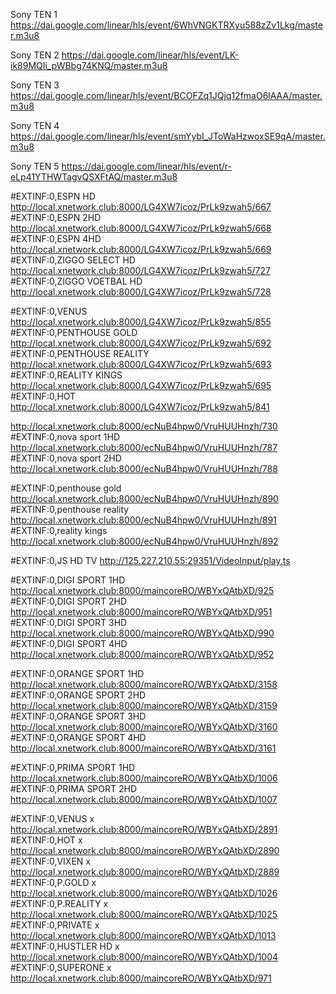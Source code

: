 
Sony TEN 1 https://dai.google.com/linear/hls/event/6WhVNGKTRXyu588zZv1Lkg/master.m3u8 

Sony TEN 2 https://dai.google.com/linear/hls/event/LK-ik89MQIi_pWBbg74KNQ/master.m3u8 

Sony TEN 3 https://dai.google.com/linear/hls/event/BCOFZq1JQjq12fmaO6lAAA/master.m3u8 

Sony TEN 4 https://dai.google.com/linear/hls/event/smYybI_JToWaHzwoxSE9qA/master.m3u8 

Sony TEN 5 https://dai.google.com/linear/hls/event/r-eLp41YTHWTagvQSXFtAQ/master.m3u8 

#EXTINF:0,ESPN HD
http://local.xnetwork.club:8000/LG4XW7icoz/PrLk9zwah5/667
#EXTINF:0,ESPN 2HD
http://local.xnetwork.club:8000/LG4XW7icoz/PrLk9zwah5/668
#EXTINF:0,ESPN 4HD
http://local.xnetwork.club:8000/LG4XW7icoz/PrLk9zwah5/669
#EXTINF:0,ZIGGO SELECT HD
http://local.xnetwork.club:8000/LG4XW7icoz/PrLk9zwah5/727
#EXTINF:0,ZIGGO VOETBAL HD
http://local.xnetwork.club:8000/LG4XW7icoz/PrLk9zwah5/728

#EXTINF:0,VENUS
http://local.xnetwork.club:8000/LG4XW7icoz/PrLk9zwah5/855
#EXTINF:0,PENTHOUSE GOLD
http://local.xnetwork.club:8000/LG4XW7icoz/PrLk9zwah5/692
#EXTINF:0,PENTHOUSE REALITY
http://local.xnetwork.club:8000/LG4XW7icoz/PrLk9zwah5/693
#EXTINF:0,REALITY KINGS
http://local.xnetwork.club:8000/LG4XW7icoz/PrLk9zwah5/695
#EXTINF:0,HOT
http://local.xnetwork.club:8000/LG4XW7icoz/PrLk9zwah5/841

http://local.xnetwork.club:8000/ecNuB4hpw0/VruHUUHnzh/730
#EXTINF:0,nova sport 1HD
http://local.xnetwork.club:8000/ecNuB4hpw0/VruHUUHnzh/787
#EXTINF:0,nova sport 2HD
http://local.xnetwork.club:8000/ecNuB4hpw0/VruHUUHnzh/788

#EXTINF:0,penthouse gold
http://local.xnetwork.club:8000/ecNuB4hpw0/VruHUUHnzh/890
#EXTINF:0,penthouse reality
http://local.xnetwork.club:8000/ecNuB4hpw0/VruHUUHnzh/891
#EXTINF:0,reality kings
http://local.xnetwork.club:8000/ecNuB4hpw0/VruHUUHnzh/892

#EXTINF:0,JS HD TV
http://125.227.210.55:29351/VideoInput/play.ts

#EXTINF:0,DIGI SPORT 1HD
http://local.xnetwork.club:8000/maincoreRO/WBYxQAtbXD/925
#EXTINF:0,DIGI SPORT 2HD
http://local.xnetwork.club:8000/maincoreRO/WBYxQAtbXD/951
#EXTINF:0,DIGI SPORT 3HD
http://local.xnetwork.club:8000/maincoreRO/WBYxQAtbXD/990
#EXTINF:0,DIGI SPORT 4HD
http://local.xnetwork.club:8000/maincoreRO/WBYxQAtbXD/952

#EXTINF:0,ORANGE SPORT 1HD
http://local.xnetwork.club:8000/maincoreRO/WBYxQAtbXD/3158
#EXTINF:0,ORANGE SPORT 2HD
http://local.xnetwork.club:8000/maincoreRO/WBYxQAtbXD/3159
#EXTINF:0,ORANGE SPORT 3HD
http://local.xnetwork.club:8000/maincoreRO/WBYxQAtbXD/3160
#EXTINF:0,ORANGE SPORT 4HD
http://local.xnetwork.club:8000/maincoreRO/WBYxQAtbXD/3161

#EXTINF:0,PRIMA SPORT 1HD
http://local.xnetwork.club:8000/maincoreRO/WBYxQAtbXD/1006
#EXTINF:0,PRIMA SPORT 2HD
http://local.xnetwork.club:8000/maincoreRO/WBYxQAtbXD/1007

#EXTINF:0,VENUS x
http://local.xnetwork.club:8000/maincoreRO/WBYxQAtbXD/2891
#EXTINF:0,HOT x
http://local.xnetwork.club:8000/maincoreRO/WBYxQAtbXD/2890
#EXTINF:0,VIXEN x
http://local.xnetwork.club:8000/maincoreRO/WBYxQAtbXD/2889
#EXTINF:0,P.GOLD x
http://local.xnetwork.club:8000/maincoreRO/WBYxQAtbXD/1026
#EXTINF:0,P.REALITY x
http://local.xnetwork.club:8000/maincoreRO/WBYxQAtbXD/1025
#EXTINF:0,PRIVATE x
http://local.xnetwork.club:8000/maincoreRO/WBYxQAtbXD/1013
#EXTINF:0,HUSTLER HD x
http://local.xnetwork.club:8000/maincoreRO/WBYxQAtbXD/1004
#EXTINF:0,SUPERONE x
http://local.xnetwork.club:8000/maincoreRO/WBYxQAtbXD/971
